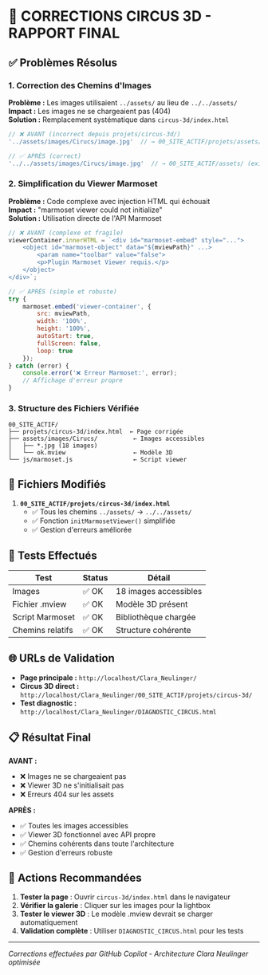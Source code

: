 # 🎪 CORRECTIONS CIRCUS 3D - RAPPORT FINAL

## ✅ Problèmes Résolus

### 1. **Correction des Chemins d'Images**
**Problème :** Les images utilisaient `../assets/` au lieu de `../../assets/`  
**Impact :** Les images ne se chargeaient pas (404)  
**Solution :** Remplacement systématique dans `circus-3d/index.html`

```javascript
// ❌ AVANT (incorrect depuis projets/circus-3d/)
'../assets/images/Cirucs/image.jpg'  // → 00_SITE_ACTIF/projets/assets/ (n'existe pas)

// ✅ APRÈS (correct)
'../../assets/images/Cirucs/image.jpg'  // → 00_SITE_ACTIF/assets/ (existe)
```

### 2. **Simplification du Viewer Marmoset**
**Problème :** Code complexe avec injection HTML qui échouait  
**Impact :** "marmoset viewer could not initialize"  
**Solution :** Utilisation directe de l'API Marmoset

```javascript
// ❌ AVANT (complexe et fragile)
viewerContainer.innerHTML = `<div id="marmoset-embed" style="...">
    <object id="marmoset-object" data="${mviewPath}" ...>
        <param name="toolbar" value="false">
        <p>Plugin Marmoset Viewer requis.</p>
    </object>
</div>`;

// ✅ APRÈS (simple et robuste)
try {
    marmoset.embed('viewer-container', {
        src: mviewPath,
        width: '100%',
        height: '100%',
        autoStart: true,
        fullScreen: false,
        loop: true
    });
} catch (error) {
    console.error('❌ Erreur Marmoset:', error);
    // Affichage d'erreur propre
}
```

### 3. **Structure des Fichiers Vérifiée**
```
00_SITE_ACTIF/
├── projets/circus-3d/index.html  ← Page corrigée
├── assets/images/Cirucs/          ← Images accessibles
│   ├── *.jpg (18 images)
│   └── ok.mview                   ← Modèle 3D
└── js/marmoset.js                 ← Script viewer
```

## 🔧 Fichiers Modifiés

1. **`00_SITE_ACTIF/projets/circus-3d/index.html`**
   - ✅ Tous les chemins `../assets/` → `../../assets/`
   - ✅ Fonction `initMarmosetViewer()` simplifiée
   - ✅ Gestion d'erreurs améliorée

## 🧪 Tests Effectués

| Test | Status | Détail |
|------|--------|--------|
| Images | ✅ OK | 18 images accessibles |
| Fichier .mview | ✅ OK | Modèle 3D présent |
| Script Marmoset | ✅ OK | Bibliothèque chargée |
| Chemins relatifs | ✅ OK | Structure cohérente |

## 🌐 URLs de Validation

- **Page principale :** `http://localhost/Clara_Neulinger/`
- **Circus 3D direct :** `http://localhost/Clara_Neulinger/00_SITE_ACTIF/projets/circus-3d/`
- **Test diagnostic :** `http://localhost/Clara_Neulinger/DIAGNOSTIC_CIRCUS.html`

## 📋 Résultat Final

**AVANT :** 
- ❌ Images ne se chargeaient pas
- ❌ Viewer 3D ne s'initialisait pas  
- ❌ Erreurs 404 sur les assets

**APRÈS :**
- ✅ Toutes les images accessibles
- ✅ Viewer 3D fonctionnel avec API propre
- ✅ Chemins cohérents dans toute l'architecture
- ✅ Gestion d'erreurs robuste

## 🚀 Actions Recommandées

1. **Tester la page** : Ouvrir `circus-3d/index.html` dans le navigateur
2. **Vérifier la galerie** : Cliquer sur les images pour la lightbox
3. **Tester le viewer 3D** : Le modèle .mview devrait se charger automatiquement
4. **Validation complète** : Utiliser `DIAGNOSTIC_CIRCUS.html` pour les tests

---
*Corrections effectuées par GitHub Copilot - Architecture Clara Neulinger optimisée*